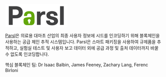 ![로고](/assets/success-stories/parsl.png)

[Parsl](https://parsl.co/)은 의료용 대마초 산업의 최종 사용자 정보에 시드를 인코딩하기 위해 블록체인을 사용하는 공급 체인 추적 시스템입니다. Parsl은 스마트 패키징을 사용하여 규제품을 추적하고, 실험실 테스트 및 사용자 보고 데이터 외에 공급 과정 및 출처 데이터까지 바꿀 수 없도록 인코딩합니다.

핵심 블록체인 팀: Dr Isaac Balbin, James Feeney, Zachary Lang, Ferenc Birloni